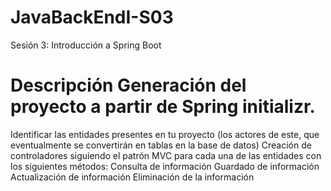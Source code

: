 # JavaBackEndI-S03
Sesión 3: Introducción a Spring Boot


# Descripción Generación del proyecto a partir de Spring initializr.
Identificar las entidades presentes en tu proyecto (los actores de este, que eventualmente se convertirán en tablas en la base de datos)
Creación de controladores siguiendo el patrón MVC para cada una de las entidades con los siguientes métodos:
Consulta de información
Guardado de información
Actualización de información
Eliminación de la información
